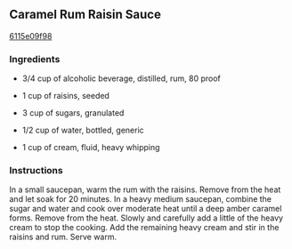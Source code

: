 ## Caramel Rum Raisin Sauce

[6115e09f98](http://www.foodandwine.com/recipes/caramel-rum-raisin-sauce)

### Ingredients

 - 3/4 cup of alcoholic beverage, distilled, rum, 80 proof

 - 1 cup of raisins, seeded

 - 3 cup of sugars, granulated

 - 1/2 cup of water, bottled, generic

 - 1 cup of cream, fluid, heavy whipping

### Instructions

In a small saucepan, warm the rum with the raisins. Remove from the heat and let soak for 20 minutes. In a heavy medium saucepan, combine the sugar and water and cook over moderate heat until a deep amber caramel forms. Remove from the heat. Slowly and carefully add a little of the heavy cream to stop the cooking. Add the remaining heavy cream and stir in the raisins and rum. Serve warm.